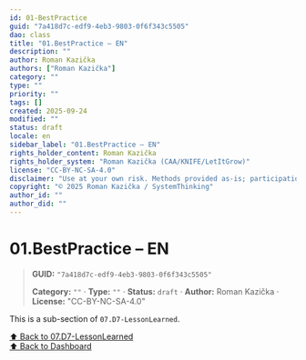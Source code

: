 ```yaml
---
id: 01-BestPractice
guid: "7a418d7c-edf9-4eb3-9803-0f6f343c5505"
dao: class
title: "01.BestPractice – EN"
description: ""
author: Roman Kazička
authors: ["Roman Kazička"]
category: ""
type: ""
priority: ""
tags: []
created: 2025-09-24
modified: ""
status: draft
locale: en
sidebar_label: "01.BestPractice – EN"
rights_holder_content: Roman Kazička
rights_holder_system: "Roman Kazička (CAA/KNIFE/LetItGrow)"
license: "CC-BY-NC-SA-4.0"
disclaimer: "Use at your own risk. Methods provided as-is; participation is voluntary and context-aware."
copyright: "© 2025 Roman Kazička / SystemThinking"
author_id: ""
author_did: ""
---
```

# 01.BestPractice – EN
<!-- fm-visible: start -->

> **GUID:** `"7a418d7c-edf9-4eb3-9803-0f6f343c5505"`
>   
> **Category:** `""` · **Type:** `""` · **Status:** `draft` · **Author:** Roman Kazička · **License:** "CC-BY-NC-SA-4.0"
<!-- fm-visible: end -->


This is a sub-section of `07.D7-LessonLearned`.

[⬆ Back to 07.D7-LessonLearned](../index.md)  
[⬆ Back to Dashboard](../../index.md)
